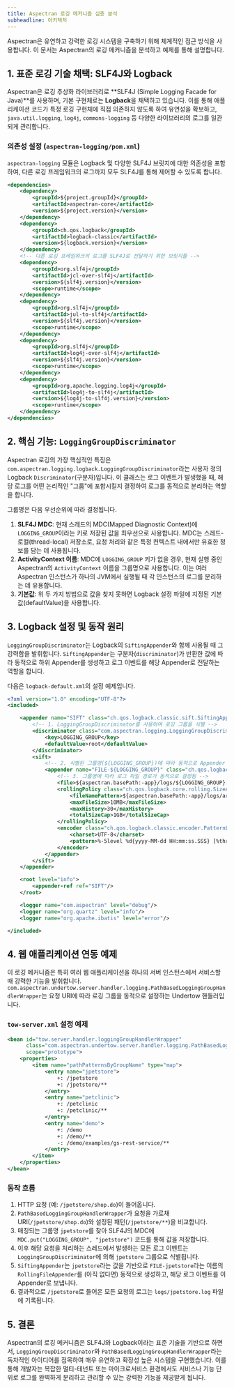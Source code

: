 ```yaml
---
title: Aspectran 로깅 메커니즘 심층 분석
subheadline: 아키텍처
---
```


Aspectran은 유연하고 강력한 로깅 시스템을 구축하기 위해 체계적인 접근 방식을 사용합니다. 이 문서는 Aspectran의 로깅 메커니즘을 분석하고 예제를 통해 설명합니다.

## 1. 표준 로깅 기술 채택: SLF4J와 Logback

Aspectran은 로깅 추상화 라이브러리로 **SLF4J (Simple Logging Facade for Java)**를 사용하며, 기본 구현체로는 **Logback**을 채택하고 있습니다. 이를 통해 애플리케이션 코드가 특정 로깅 구현체에 직접 의존하지 않도록 하여 유연성을 확보하고, `java.util.logging`, `log4j`, `commons-logging` 등 다양한 라이브러리의 로그를 일관되게 관리합니다.

### 의존성 설정 (`aspectran-logging/pom.xml`)

`aspectran-logging` 모듈은 Logback 및 다양한 SLF4J 브릿지에 대한 의존성을 포함하여, 다른 로깅 프레임워크의 로그까지 모두 SLF4J를 통해 제어할 수 있도록 합니다.

```xml
<dependencies>
    <dependency>
        <groupId>${project.groupId}</groupId>
        <artifactId>aspectran-core</artifactId>
        <version>${project.version}</version>
    </dependency>
    <dependency>
        <groupId>ch.qos.logback</groupId>
        <artifactId>logback-classic</artifactId>
        <version>${logback.version}</version>
    </dependency>
    <!-- 다른 로깅 프레임워크의 로그를 SLF4J로 전달하기 위한 브릿지들 -->
    <dependency>
        <groupId>org.slf4j</groupId>
        <artifactId>jcl-over-slf4j</artifactId>
        <version>${slf4j.version}</version>
        <scope>runtime</scope>
    </dependency>
    <dependency>
        <groupId>org.slf4j</groupId>
        <artifactId>jul-to-slf4j</artifactId>
        <version>${slf4j.version}</version>
        <scope>runtime</scope>
    </dependency>
    <dependency>
        <groupId>org.slf4j</groupId>
        <artifactId>log4j-over-slf4j</artifactId>
        <version>${slf4j.version}</version>
        <scope>runtime</scope>
    </dependency>
    <dependency>
        <groupId>org.apache.logging.log4j</groupId>
        <artifactId>log4j-to-slf4j</artifactId>
        <version>${log4j-to-slf4j.version}</version>
        <scope>runtime</scope>
    </dependency>
</dependencies>
```

## 2. 핵심 기능: `LoggingGroupDiscriminator`

Aspectran 로깅의 가장 핵심적인 특징은 `com.aspectran.logging.logback.LoggingGroupDiscriminator`라는 사용자 정의 Logback `Discriminator`(구분자)입니다. 이 클래스는 로그 이벤트가 발생했을 때, 해당 로그를 어떤 논리적인 "그룹"에 포함시킬지 결정하여 로그를 동적으로 분리하는 역할을 합니다.

그룹명은 다음 우선순위에 따라 결정됩니다.

1.  **SLF4J MDC**: 현재 스레드의 MDC(Mapped Diagnostic Context)에 `LOGGING_GROUP`이라는 키로 저장된 값을 최우선으로 사용합니다. MDC는 스레드-로컬(thread-local) 저장소로, 요청 처리와 같은 특정 컨텍스트 내에서만 유효한 정보를 담는 데 사용됩니다.
2.  **ActivityContext 이름**: MDC에 `LOGGING_GROUP` 키가 없을 경우, 현재 실행 중인 Aspectran의 `ActivityContext` 이름을 그룹명으로 사용합니다. 이는 여러 Aspectran 인스턴스가 하나의 JVM에서 실행될 때 각 인스턴스의 로그를 분리하는 데 유용합니다.
3.  **기본값**: 위 두 가지 방법으로 값을 찾지 못하면 Logback 설정 파일에 지정된 기본값(defaultValue)을 사용합니다.

## 3. Logback 설정 및 동작 원리

`LoggingGroupDiscriminator`는 Logback의 `SiftingAppender`와 함께 사용될 때 그 강력함을 발휘합니다. `SiftingAppender`는 구분자(`discriminator`)가 반환한 값에 따라 동적으로 하위 Appender를 생성하고 로그 이벤트를 해당 Appender로 전달하는 역할을 합니다.

다음은 `logback-default.xml`의 설정 예제입니다.

```xml
<?xml version="1.0" encoding="UTF-8"?>
<included>

    <appender name="SIFT" class="ch.qos.logback.classic.sift.SiftingAppender">
        <!-- 1. LoggingGroupDiscriminator를 사용하여 로깅 그룹을 식별 -->
        <discriminator class="com.aspectran.logging.LoggingGroupDiscriminator">
            <key>LOGGING_GROUP</key>
            <defaultValue>root</defaultValue>
        </discriminator>
        <sift>
            <!-- 2. 식별된 그룹명(${LOGGING_GROUP})에 따라 동적으로 Appender 생성 -->
            <appender name="FILE-${LOGGING_GROUP}" class="ch.qos.logback.core.rolling.RollingFileAppender">
                <!-- 3. 그룹명에 따라 로그 파일 경로가 동적으로 결정됨 -->
                <file>${aspectran.basePath:-app}/logs/${LOGGING_GROUP}.log</file>
                <rollingPolicy class="ch.qos.logback.core.rolling.SizeAndTimeBasedRollingPolicy">
                    <fileNamePattern>${aspectran.basePath:-app}/logs/archived/${LOGGING_GROUP}.%d{yyyy-MM-dd}.%i.log</fileNamePattern>
                    <maxFileSize>10MB</maxFileSize>
                    <maxHistory>30</maxHistory>
                    <totalSizeCap>1GB</totalSizeCap>
                </rollingPolicy>
                <encoder class="ch.qos.logback.classic.encoder.PatternLayoutEncoder">
                    <charset>UTF-8</charset>
                    <pattern>%-5level %d{yyyy-MM-dd HH:mm:ss.SSS} [%thread] %msg - %logger{30}.%M\(%line\)%n</pattern>
                </encoder>
            </appender>
        </sift>
    </appender>

    <root level="info">
        <appender-ref ref="SIFT"/>
    </root>

    <logger name="com.aspectran" level="debug"/>
    <logger name="org.quartz" level="info"/>
    <logger name="org.apache.ibatis" level="error"/>

</included>
```

## 4. 웹 애플리케이션 연동 예제

이 로깅 메커니즘은 특히 여러 웹 애플리케이션을 하나의 서버 인스턴스에서 서비스할 때 강력한 기능을 발휘합니다. `com.aspectran.undertow.server.handler.logging.PathBasedLoggingGroupHandlerWrapper`는 요청 URI에 따라 로깅 그룹을 동적으로 설정하는 Undertow 핸들러입니다.

### `tow-server.xml` 설정 예제

```xml
<bean id="tow.server.handler.loggingGroupHandlerWrapper"
      class="com.aspectran.undertow.server.handler.logging.PathBasedLoggingGroupHandlerWrapper"
      scope="prototype">
    <properties>
        <item name="pathPatternsByGroupName" type="map">
            <entry name="jpetstore">
                +: /jpetstore
                +: /jpetstore/**
            </entry>
            <entry name="petclinic">
                +: /petclinic
                +: /petclinic/**
            </entry>
            <entry name="demo">
                +: /demo
                +: /demo/**
                -: /demo/examples/gs-rest-service/**
            </entry>
        </item>
    </properties>
</bean>
```

### 동작 흐름

1.  HTTP 요청 (예: `/jpetstore/shop.do`)이 들어옵니다.
2.  `PathBasedLoggingGroupHandlerWrapper`가 요청을 가로채 URI(`/jpetstore/shop.do`)와 설정된 패턴(`/jpetstore/**`)을 비교합니다.
3.  매칭되는 그룹명 `jpetstore`를 찾아 SLF4J의 MDC에 `MDC.put("LOGGING_GROUP", "jpetstore")` 코드를 통해 값을 저장합니다.
4.  이후 해당 요청을 처리하는 스레드에서 발생하는 모든 로그 이벤트는 `LoggingGroupDiscriminator`에 의해 `jpetstore` 그룹으로 식별됩니다.
5.  `SiftingAppender`는 `jpetstore`라는 값을 기반으로 `FILE-jpetstore`라는 이름의 `RollingFileAppender`를 (아직 없다면) 동적으로 생성하고, 해당 로그 이벤트를 이 Appender로 보냅니다.
6.  결과적으로 `/jpetstore`로 들어온 모든 요청의 로그는 `logs/jpetstore.log` 파일에 기록됩니다.

## 5. 결론

Aspectran의 로깅 메커니즘은 SLF4J와 Logback이라는 표준 기술을 기반으로 하면서, `LoggingGroupDiscriminator`와 `PathBasedLoggingGroupHandlerWrapper`라는 독자적인 아이디어를 접목하여 매우 유연하고 확장성 높은 시스템을 구현했습니다. 이를 통해 개발자는 복잡한 멀티-테넌트 또는 마이크로서비스 환경에서도 서비스나 기능 단위로 로그를 완벽하게 분리하고 관리할 수 있는 강력한 기능을 제공받게 됩니다.